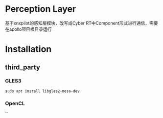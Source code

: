 # Perception Layer  
基于xnxpilot的感知层模块，改写成Cyber RT中Component形式进行通信，需要在apollo项目根目录运行  
# Installation
## third_party  
### GLES3  
`sudo apt install libgles2-mesa-dev`  
### OpenCL  
``
